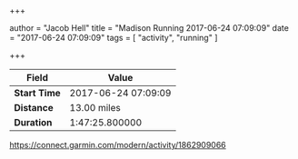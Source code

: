 +++

author = "Jacob Hell"
title = "Madison Running 2017-06-24 07:09:09"
date = "2017-06-24 07:09:09"
tags = [
    "activity", "running"
]

+++

<!--more-->

|Field  |Value  |
|--- | --- |
|**Start Time**|2017-06-24 07:09:09|
|**Distance**|13.00 miles|
|**Duration**|1:47:25.800000|

https://connect.garmin.com/modern/activity/1862909066